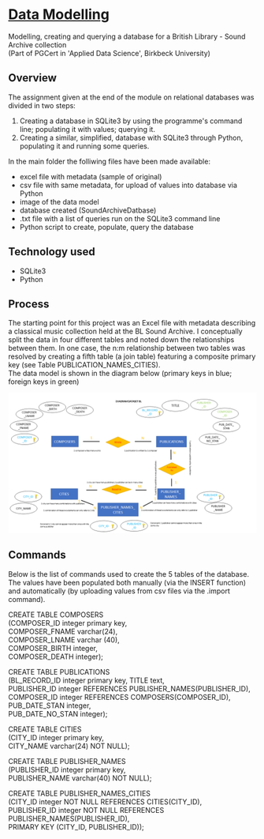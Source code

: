 # [Data Modelling](https://github.com/lcavorsi/BL_SoundArchive_DataModelling)
Modelling, creating and querying a database for a British Library - Sound Archive collection <br>
(Part of PGCert in 'Applied Data Science', Birkbeck University)

## Overview
The assignment given at the end of the module on relational databases was divided in two steps: 
1) Creating a database in SQLite3 by using the programme's command line; populating it with values; querying it. 
2) Creating a similar, simplified, database with SQLite3 through Python, populating it and running some queries.

In the main folder the folliwing files have been made available: 
- excel file with metadata (sample of original)
- csv file with same metadata, for upload of values into database via Python
- image of the data model
- database created (SoundArchiveDatbase)
- .txt file with a list of queries run on the SQLite3 command line
- Python script to create, populate, query the database

## Technology used
- SQLite3
- Python

## Process
The starting point for this project was an Excel file with metadata describing a classical music collection held at the BL Sound Archive. I conceptually split the data in four different tables and noted down the relationships between them. In one case, the n:m relationship between two tables was resolved by creating a fifth table (a join table) featuring a composite primary key (see Table PUBLICATION_NAMES_CITIES).  
The data model is shown in the diagram below (primary keys in blue; foreign keys in green)



![](DataModel_Diagram.png)


## Commands 
Below is the list of commands used to create the 5 tables of the database. The values have been populated both manually (via the INSERT function) and automatically (by uploading values from csv files via the .import command).


CREATE TABLE COMPOSERS <br> 
(COMPOSER_ID integer primary key,<br> 
COMPOSER_FNAME varchar(24), <br>
COMPOSER_LNAME varchar (40), <br>
COMPOSER_BIRTH integer, <br>
COMPOSER_DEATH integer);


CREATE TABLE PUBLICATIONS <br>
(BL_RECORD_ID integer primary key, 
TITLE text, <br>
PUBLISHER_ID integer REFERENCES PUBLISHER_NAMES(PUBLISHER_ID),<br>
COMPOSER_ID integer REFERENCES COMPOSERS(COMPOSER_ID),<br>
PUB_DATE_STAN integer,<br> 
PUB_DATE_NO_STAN integer);


CREATE TABLE CITIES <br>
(CITY_ID integer primary key, <br>
CITY_NAME varchar(24) NOT NULL);


CREATE TABLE PUBLISHER_NAMES<br>
(PUBLISHER_ID integer primary key, <br>
PUBLISHER_NAME varchar(40) NOT NULL);


CREATE TABLE PUBLISHER_NAMES_CITIES <br>
(CITY_ID integer NOT NULL REFERENCES CITIES(CITY_ID),<br>
PUBLISHER_ID integer NOT NULL REFERENCES PUBLISHER_NAMES(PUBLISHER_ID),<br> 
PRIMARY KEY (CITY_ID, PUBLISHER_ID));

